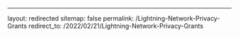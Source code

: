 ---
layout: redirected
sitemap: false
permalink: /Lightning-Network-Privacy-Grants
redirect_to: /2022/02/21/Lightning-Network-Privacy-Grants
